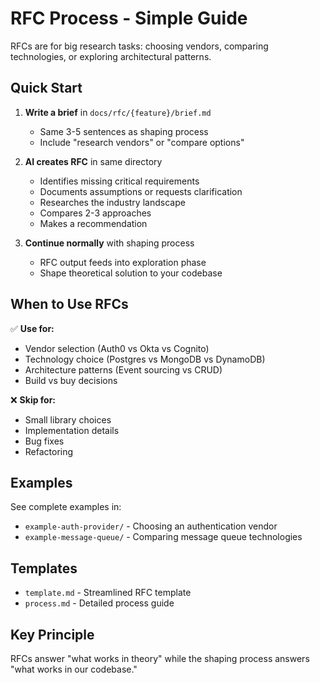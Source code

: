 # RFC Process - Simple Guide

RFCs are for big research tasks: choosing vendors, comparing technologies, or exploring architectural patterns.

## Quick Start

1. **Write a brief** in `docs/rfc/{feature}/brief.md`
    - Same 3-5 sentences as shaping process
    - Include "research vendors" or "compare options"

2. **AI creates RFC** in same directory
    - Identifies missing critical requirements
    - Documents assumptions or requests clarification
    - Researches the industry landscape
    - Compares 2-3 approaches
    - Makes a recommendation

3. **Continue normally** with shaping process
    - RFC output feeds into exploration phase
    - Shape theoretical solution to your codebase

## When to Use RFCs

✅ **Use for:**

- Vendor selection (Auth0 vs Okta vs Cognito)
- Technology choice (Postgres vs MongoDB vs DynamoDB)
- Architecture patterns (Event sourcing vs CRUD)
- Build vs buy decisions

❌ **Skip for:**

- Small library choices
- Implementation details
- Bug fixes
- Refactoring

## Examples

See complete examples in:

- `example-auth-provider/` - Choosing an authentication vendor
- `example-message-queue/` - Comparing message queue technologies

## Templates

- `template.md` - Streamlined RFC template
- `process.md` - Detailed process guide

## Key Principle

RFCs answer "what works in theory" while the shaping process answers "what works in our codebase."